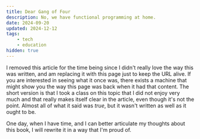 ```yaml
---
title: Dear Gang of Four
description: No, we have functional programming at home.
date: 2024-09-20
updated: 2024-12-12
tags:
    - tech
    - education
hidden: true
---
```


I removed this article for the time being since I didn't really love the way
this was written, and am replacing it with this page just to keep the URL alive.
If you are interested in seeing what it once was, there exists a machine that
might show you the way this page was back when it had that content. The short
version is that I took a class on this topic that I did not enjoy very much and
that really makes itself clear in the article, even though it's not the point.
Almost all of what it said was _true_, but it wasn't written as well as it ought
to be.

One day, when I have time, and I can better articulate my thoughts about this
book, I will rewrite it in a way that I'm proud of.
